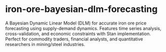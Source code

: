# iron-ore-bayesian-dlm-forecasting
A Bayesian Dynamic Linear Model (DLM) for accurate iron ore price forecasting using supply-demand dynamics. Features time series analysis, cross-validation, and economic constraints with Stan implementation. Perfect for commodity traders, financial analysts, and quantitative researchers in mining/steel industries.
